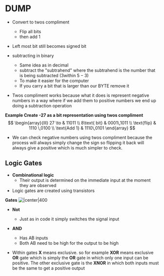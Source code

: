 
# DUMP
- Convert to twos compliment 
	- Flip all bits
	- then add 1
- Left most bit still becomes signed bit 


- subtracting in binary
	- Same idea as in decimal 
	- subtract the "subtrahend" where the subtrahend is the number that is being subtracted ($3$within $5-3$)
	- To make it easier for the computer 
	- If you carry a bit that is larger than our BYTE remove it 

- Twos compliment works because what it does is represent negative numbers in a way where if we add them to positive numbers we end up doing a subtraction operation

**Example Create -27 as a bit representation using twos compliment**
$$
 \begin{array}{lll}
27 \to & 11011 \\
8\text{ bit} & 0001\,1011 \\
\text{flip}  & 1110 \,0100 \\
\text{Add 1} & 1110\,0101
\end{array}
$$
- We can check negative numbers using twos compliment because the process will always simply change the sign so flipping it back will always give a positive which is much simpler to check. 



## Logic Gates


- **Combinational logic**
	- Their output is determined on the immediate input at the moment they are observed
- Logic gates are created using transistors

**Gates**
![|center|400](https://www.nutsvolts.com/uploads/articles/NV_0501_Byers_Large.jpg)
- **Not**
	- Just as in code it simply switches the signal input 
- **AND**
	- Has AB inputs 
	- Both AB need to be high for the output to be high


- Within gates **X** means exclusive. so for example **XOR** means exclusive **OR** gate which is simply the **OR** gate in which only one input can be positive. The other exclusive gate is the **XNOR** in which both inputs must be the same to get a positive output
